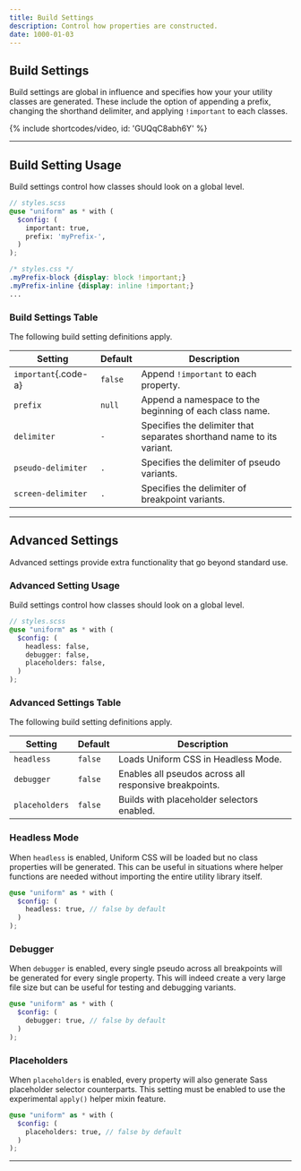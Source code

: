 ```yaml
---
title: Build Settings
description: Control how properties are constructed.
date: 1000-01-03
---
```


## Build Settings

Build settings are global in influence and specifies how your your utility classes are generated. These include the option of appending a prefix, changing the shorthand delimiter, and applying `!important` to each classes.

{% include shortcodes/video, id: 'GUQqC8abh6Y' %}

---

## Build Setting Usage

Build settings control how classes should look on a global level.

```scss
// styles.scss
@use "uniform" as * with (
  $config: (
    important: true,
    prefix: 'myPrefix-',
  )
);
```

```css
/* styles.css */
.myPrefix-block {display: block !important;}
.myPrefix-inline {display: inline !important;}
...
```

### Build Settings Table

The following build setting definitions apply.

| Setting | Default | Description |
| - | - | - |
| `important`{.code-a} | `false` | Append `!important` to each property. |
| `prefix` | `null` | Append a namespace to the beginning of each class name. |
| `delimiter` | `-` | Specifies the delimiter that separates shorthand name to its variant. |
| `pseudo-delimiter` | `.` | Specifies the delimiter of pseudo variants. |
| `screen-delimiter` | `.` | Specifies the delimiter of breakpoint variants. |


---

## Advanced Settings

Advanced settings provide extra functionality that go beyond standard use.

### Advanced Setting Usage

Build settings control how classes should look on a global level.

```scss
// styles.scss
@use "uniform" as * with (
  $config: (
    headless: false,
    debugger: false,
    placeholders: false,
  )
);
```

### Advanced Settings Table

The following build setting definitions apply.

| Setting | Default | Description |
| - | - | - |
| `headless` | `false` | Loads Uniform CSS in Headless Mode. |
| `debugger` | `false` | Enables all pseudos across all responsive breakpoints. |
| `placeholders` | `false` | Builds with placeholder selectors enabled. |

### Headless Mode

When `headless` is enabled, Uniform CSS will be loaded but no class properties will be generated. This can be useful in situations where helper functions are needed without importing the entire utility library itself.

```scss
@use "uniform" as * with (
  $config: (
    headless: true, // false by default
  )
);
```

### Debugger

When `debugger` is enabled, every single pseudo across all breakpoints will be generated for every single property. This will indeed create a very large file size but can be useful for testing and debugging variants.

```scss
@use "uniform" as * with (
  $config: (
    debugger: true, // false by default
  )
);
```

### Placeholders

When `placeholders` is enabled, every property will also generate Sass placeholder selector counterparts. This setting must be enabled to use the experimental `apply()` helper mixin feature.

```scss
@use "uniform" as * with (
  $config: (
    placeholders: true, // false by default
  )
);
```

---

